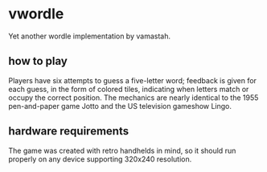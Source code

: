 # vwordle
Yet another wordle implementation by vamastah.
## how to play
Players have six attempts to guess a five-letter word; feedback is given for each guess, in the form of colored tiles, indicating when letters match or occupy the correct position. The mechanics are nearly identical to the 1955 pen-and-paper game Jotto and the US television gameshow Lingo.
## hardware requirements
The game was created with retro handhelds in mind, so it should run properly on any device supporting 320x240 resolution.
